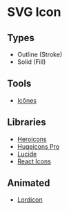 # SVG Icon

## Types

- Outline (Stroke)
- Solid (Fill)

## Tools

- [Icônes](https://icones.js.org)

## Libraries

- [Heroicons](https://heroicons.com)
- [Hugeicons Pro](https://hugeicons.pro)
- [Lucide](/lucide.md)
- [React Icons](/react-icons.md)

## Animated

- [Lordicon](https://lordicon.com)

